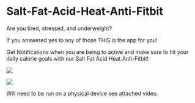 # Salt-Fat-Acid-Heat-Anti-Fitbit

Are you tired, stressed, and underweight?

If you answered yes to any of those THIS is the app for you!

Get Notifications when you are being to active and make sure to hit your daily calorie goals with our Salt Fat Acid Heat Anti-Fitbit!

![](https://github.com/bryanniwa/Salt-Fat-Acid-Heat-Anti-Fitbit/blob/main/Screenshot%202021-02-14%20101626.png)

![](https://github.com/bryanniwa/Salt-Fat-Acid-Heat-Anti-Fitbit/blob/main/Screenshot%202021-02-14%20101754.png)

Will need to be run on a physical device see attached video.
